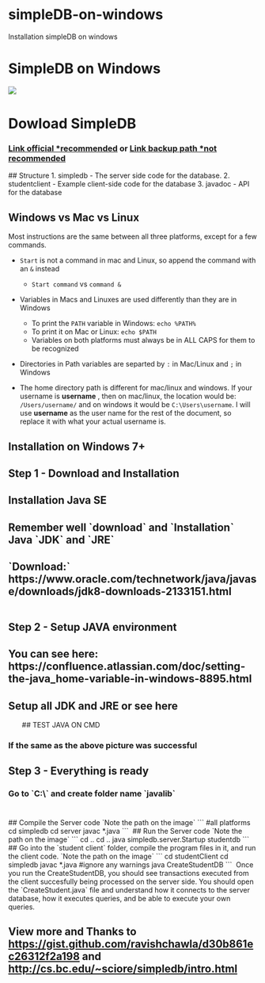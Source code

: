 # simpleDB-on-windows
Installation simpleDB on windows
<h1>SimpleDB on Windows</h1>
<img src="image/AWS Logo.jpg">
<img src="image/pict--amazon-simpledb-aws-database-vector-stencils-library.png" alt="">
<h1>Dowload SimpleDB</h1>
<h3> <a href="simple_db_2.zip">Link official *recommended</a> or <a href="SimpleDB_2.10.zip">Link backup path *not recommended</a></h3>
## Structure
1. simpledb - The server side code for the database.
2. studentclient - Example client-side code for the database
3. javadoc - API for the database

## Windows vs Mac vs Linux
Most instructions are the same between all three platforms, except for a few commands.
* `Start` is not a command in mac and Linux, so append the command with an `&` instead
    * `Start command` vs `command &`

* Variables in Macs and Linuxes are used differently than they are in Windows
    * To print the `PATH` variable in Windows: `echo %PATH%`
    * To print it on Mac or Linux: `echo $PATH`
    * Variables on both platforms must always be in ALL CAPS for them to be recognized

* Directories in Path variables are separted by `:` in Mac/Linux and `;` in Windows
* The home directory path is different for mac/linux and windows. If your username is **username** , then on mac/linux, the location would be: `/Users/username/` and on windows it would be `C:\Users\username`. I will use __username__ as the user name for the rest of the document, so replace it with what your actual username is.
## Installation on Windows 7+
<h2>Step 1 - Download and Installation</h2>
<h2>Installation Java SE</h2>
<h2>Remember well `download` and `Installation` Java `JDK` and `JRE`</h2>
<h2>`Download:` https://www.oracle.com/technetwork/java/javase/downloads/jdk8-downloads-2133151.html</h2>
<img src="image/Untitled.png" alt="">
<h2>Step 2 - Setup JAVA environment</h2>
<h2>You can see here: https://confluence.atlassian.com/doc/setting-the-java_home-variable-in-windows-8895.html</h2>
<h2>Setup all JDK and JRE or see here</h2>
<img src="image/Untitled1.png" alt="">
<img src="image/Untitled2.png" alt="">
<img src="image/Untitled3.png" alt="">
<img src="image/Untitled4.png" alt="">
<img src="image/Untitled5.png" alt="">
<img src="image/Untitled6.png" alt="">
<img src="image/Untitled7.png" alt="">
## TEST JAVA ON CMD
<img src="image/Untitled8.png" alt="">
<h3>If the same as the above picture was successful</h3>
<h2>Step 3 - Everything is ready</h2>
<h3>Go to `C:\` and create folder name `javalib`</h3>
<img src="image/Untitled9.png" alt="">
<h3></h3>
## Compile the Server code `Note the path on the image`
        ```
        #all platforms
        cd simpledb
        cd server
        javac *.java
        ```
<img src="image/Untitled10.png" alt="">
## Run the Server code `Note the path on the image`
        ```
        cd ..
        cd ..
        java simpledb.server.Startup studentdb
        ```
<img src="image/Untitled11.png" alt="">
## Go into the `student client` folder, compile the program files in it, and run the client code. `Note the path on the image`
        ```
        cd studentClient
        cd simpledb
        javac *.java
        #ignore any warnings
        java CreateStudentDB
        ```
<img src="image/Untitled12.png" alt="">
Once you run the CreateStudentDB, you should see transactions executed from the client succesfully being processed on the server side. You should open the `CreateStudent.java` file and understand how it connects to the server database, how it executes queries, and be able to execute your own queries.
    
## View more and Thanks to  https://gist.github.com/ravishchawla/d30b861ec26312f2a198 and http://cs.bc.edu/~sciore/simpledb/intro.html

